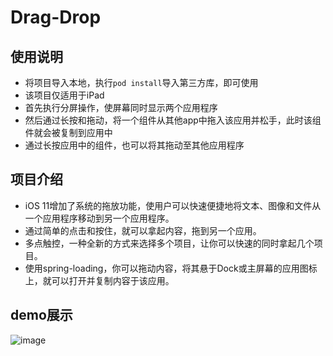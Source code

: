 # Drag-Drop
## 使用说明
- 将项目导入本地，执行`pod install`导入第三方库，即可使用
- 该项目仅适用于iPad
- 首先执行分屏操作，使屏幕同时显示两个应用程序
- 然后通过长按和拖动，将一个组件从其他app中拖入该应用并松手，此时该组件就会被复制到应用中
- 通过长按应用中的组件，也可以将其拖动至其他应用程序
## 项目介绍
- iOS 11增加了系统的拖放功能，使用户可以快速便捷地将文本、图像和文件从一个应用程序移动到另一个应用程序。
- 通过简单的点击和按住，就可以拿起内容，拖到另一个应用。
- 多点触控，一种全新的方式来选择多个项目，让你可以快速的同时拿起几个项目。
- 使用spring-loading，你可以拖动内容，将其悬于Dock或主屏幕的应用图标上，就可以打开并复制内容于该应用。
## demo展示
![image](http://upload-images.jianshu.io/upload_images/6239098-5ea39e7459f3b7cb.png?imageMogr2/auto-orient/strip%7CimageView2/2/w/1240)
